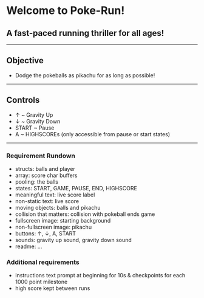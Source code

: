 # Welcome to Poke-Run!
## A fast-paced running thriller for all ages!
---
## Objective
- Dodge the pokeballs as pikachu for as long as possible! 
---
## Controls
- ↑     ~ Gravity Up
- ↓     ~ Gravity Down
- START ~ Pause
- A     ~ HIGHSCOREs (only accessible from pause or start states)


---
### Requirement Rundown
- structs: balls and player
- array: score char buffers
- pooling: the balls
- states: START, GAME, PAUSE, END, HIGHSCORE
- meaningful text: live score label
- non-static text: live score
- moving objects: balls and pikachu
- collision that matters: collision with pokeball ends game
- fullscreen image: starting background
- non-fullscreen image: pikachu
- buttons: ↑, ↓, A, START
- sounds: gravity up sound, gravity down sound
- readme: ...

### Additional requirements
- instructions text prompt at beginning for 10s & checkpoints for each 1000 point milestone
- high score kept between runs
